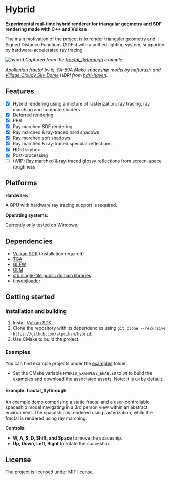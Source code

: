 # Hybrid

**Experimental real-time hybrid renderer for triangular geometry and SDF rendering made with C++ and Vulkan**

The main motivation of the project is to render triangular geometry and Signed Distance Functions (SDFs) with a unified lighting system, supported by hardware-accelerated ray tracing.

![hybrid](https://github.com/alpcihan/hybrid/assets/37274614/7ca57586-db50-403f-b7db-1b28ac30b158)
*Captured from the [fractal_flythrough](./examples/fractal_flythrough) example.*

*[Apollonian](https://www.shadertoy.com/view/4ds3zn) fractal by [iq](https://www.shadertoy.com/user/iq), [FA-59A Mako](https://www.turbosquid.com/3d-models/fa-59a-mako-1078468) spaceship model by [hefturush](https://www.turbosquid.com/Search/Artists/hefturush) and [Village Cloudy Sky Dome](https://hdri-haven.com/hdri/village-cloudy-sky-dome) HDRI from [hdri-haven](https://hdri-haven.com).*

## Features

- [x] Hybrid rendering using a mixture of rasterization, ray tracing, ray marching and compute shaders
- [x] Deferred rendering
- [x] PBR
- [x] Ray marched SDF rendering
- [x] Ray marched & ray-traced hard shadows
- [x] Ray marched soft shadows
- [x] Ray marched & ray-traced specular reflections
- [x] HDRI skybox
- [x] Post-processing
- [ ] (WIP) Ray marched & ray-traced glossy reflections from screen-space roughness

## Platforms
**Hardware:**

A GPU with hardware ray tracing support is required.

**Operating systems:**

Currently only tested on Windows.

## Dependencies
- [Vulkan SDK](https://vulkan.lunarg.com/sdk/home) (Installation required)
- [TGA](https://github.com/Estard/TGA)
- [GLFW](https://www.glfw.org/) 
- [GLM](https://github.com/g-truc/glm) 
- [stb single-file public domain libraries ](https://github.com/nothings/stb)
- [tinyobjloader](https://github.com/tinyobjloader/tinyobjloader)

## Getting started
### Installation and building
1) Install [Vulkan SDK](https://vulkan.lunarg.com/sdk/home).
2) Clone the repository with its dependencies using
  ```git clone --recursive https://github.com/alpcihan/hybrid```.
3) Use CMake to build the project.
### Examples

  You can find example projects under the [examples](./examples) folder.
  
  - Set the CMake variable ```HYBRID_EXAMPLES_ENABLED``` to ```ON``` to build the examples and download the associated [assets](https://github.com/alpcihan/hybrid-examples-assets). Note: it is ```ON``` by default.

#### Example: fractal_flythrough

An example [demo](./examples/fractal_flythrough) comprising a static fractal and a user-controllable spaceship model navigating in a 3rd person view within an abstract environment. The spaceship is rendered using rasterization, while the fractal is rendered using ray marching.

**Controls:**

- **W, A, S, D, Shift, and Space** to move the spaceship.
- **Up, Down, Left, Right** to rotate the spaceship.

## License
The project is licensed under [MIT license](./LICENSE).

